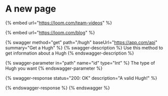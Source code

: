 # A new page

{% embed url="https://loom.com/team-videos" %}

{% embed url="https://loom.com/blog" %}

{% swagger method="get" path="/hugh" baseUrl="https://app.com/api" summary="Get a Hugh" %}
{% swagger-description %}
Use this method to get information about a Hugh
{% endswagger-description %}

{% swagger-parameter in="path" name="id" type="Int" %}
The type of Hugh you want
{% endswagger-parameter %}

{% swagger-response status="200: OK" description="A valid Hugh!" %}

{% endswagger-response %}
{% endswagger %}
